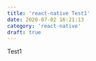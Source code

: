 ```yaml
---
title: 'react-native Test1'
date: 2020-07-02 16:21:13
category: 'react-native'
draft: true
---
```


Test1
